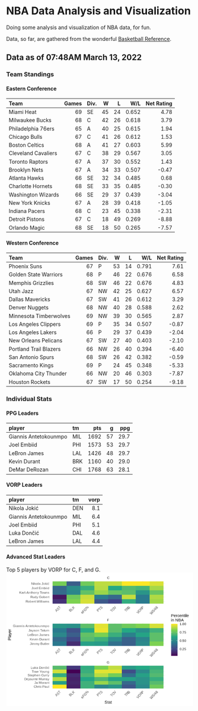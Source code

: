 # NBA Data Analysis and Visualization

Doing some analysis and visualization of NBA data, for fun.

Data, so far, are gathered from the wonderful [Basketball
Reference](https://www.basketball-reference.com/).

## Data as of 07:48AM March 13, 2022

### Team Standings

#### Eastern Conference

| Team                | Games | Div. |  W |  L |   W/L | Net Rating |
| :------------------ | ----: | :--- | -: | -: | ----: | ---------: |
| Miami Heat          |    69 | SE   | 45 | 24 | 0.652 |       4.78 |
| Milwaukee Bucks     |    68 | C    | 42 | 26 | 0.618 |       3.79 |
| Philadelphia 76ers  |    65 | A    | 40 | 25 | 0.615 |       1.94 |
| Chicago Bulls       |    67 | C    | 41 | 26 | 0.612 |       1.53 |
| Boston Celtics      |    68 | A    | 41 | 27 | 0.603 |       5.99 |
| Cleveland Cavaliers |    67 | C    | 38 | 29 | 0.567 |       3.05 |
| Toronto Raptors     |    67 | A    | 37 | 30 | 0.552 |       1.43 |
| Brooklyn Nets       |    67 | A    | 34 | 33 | 0.507 |     \-0.47 |
| Atlanta Hawks       |    66 | SE   | 32 | 34 | 0.485 |       0.68 |
| Charlotte Hornets   |    68 | SE   | 33 | 35 | 0.485 |     \-0.30 |
| Washington Wizards  |    66 | SE   | 29 | 37 | 0.439 |     \-3.04 |
| New York Knicks     |    67 | A    | 28 | 39 | 0.418 |     \-1.05 |
| Indiana Pacers      |    68 | C    | 23 | 45 | 0.338 |     \-2.31 |
| Detroit Pistons     |    67 | C    | 18 | 49 | 0.269 |     \-8.88 |
| Orlando Magic       |    68 | SE   | 18 | 50 | 0.265 |     \-7.57 |

#### Western Conference

| Team                   | Games | Div. |  W |  L |   W/L | Net Rating |
| :--------------------- | ----: | :--- | -: | -: | ----: | ---------: |
| Phoenix Suns           |    67 | P    | 53 | 14 | 0.791 |       7.61 |
| Golden State Warriors  |    68 | P    | 46 | 22 | 0.676 |       6.58 |
| Memphis Grizzlies      |    68 | SW   | 46 | 22 | 0.676 |       4.83 |
| Utah Jazz              |    67 | NW   | 42 | 25 | 0.627 |       6.57 |
| Dallas Mavericks       |    67 | SW   | 41 | 26 | 0.612 |       3.29 |
| Denver Nuggets         |    68 | NW   | 40 | 28 | 0.588 |       2.62 |
| Minnesota Timberwolves |    69 | NW   | 39 | 30 | 0.565 |       2.87 |
| Los Angeles Clippers   |    69 | P    | 35 | 34 | 0.507 |     \-0.87 |
| Los Angeles Lakers     |    66 | P    | 29 | 37 | 0.439 |     \-2.04 |
| New Orleans Pelicans   |    67 | SW   | 27 | 40 | 0.403 |     \-2.10 |
| Portland Trail Blazers |    66 | NW   | 26 | 40 | 0.394 |     \-6.40 |
| San Antonio Spurs      |    68 | SW   | 26 | 42 | 0.382 |     \-0.59 |
| Sacramento Kings       |    69 | P    | 24 | 45 | 0.348 |     \-5.33 |
| Oklahoma City Thunder  |    66 | NW   | 20 | 46 | 0.303 |     \-7.87 |
| Houston Rockets        |    67 | SW   | 17 | 50 | 0.254 |     \-9.18 |

### Individual Stats

#### PPG Leaders

| player                | tm  |  pts |  g |  ppg |
| :-------------------- | :-- | ---: | -: | ---: |
| Giannis Antetokounmpo | MIL | 1692 | 57 | 29.7 |
| Joel Embiid           | PHI | 1573 | 53 | 29.7 |
| LeBron James          | LAL | 1426 | 48 | 29.7 |
| Kevin Durant          | BRK | 1160 | 40 | 29.0 |
| DeMar DeRozan         | CHI | 1768 | 63 | 28.1 |

#### VORP Leaders

| player                | tm  | vorp |
| :-------------------- | :-- | ---: |
| Nikola Jokić          | DEN |  8.1 |
| Giannis Antetokounmpo | MIL |  6.4 |
| Joel Embiid           | PHI |  5.1 |
| Luka Dončić           | DAL |  4.6 |
| LeBron James          | LAL |  4.4 |

#### Advanced Stat Leaders

Top 5 players by VORP for C, F, and G.
![](README_files/figure-gfm/README-unnamed-chunk-7-1.png)<!-- -->

